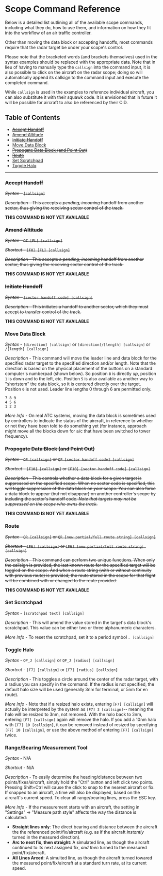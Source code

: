 # Scope Command Reference

Below is a detailed list outlining all of the available scope commands, including what they do, how to use them, and information on how they fit into the workflow of an air traffic controller.

Other than moving the data block or accepting handoffs, most commands require that the radar target be under your scope's control.

Please note that the bracketed words (and brackets themselves) used in the syntax examples should be replaced with the appropriate data. Note that in lieu of having to manually type the `callsign` into the command input, it is also possible to click on the aircraft on the radar scope; doing so will automatically append its callsign to the command input and execute the completed command.

While `callsign` is used in the examples to reference individual aircraft, you can also substitute it with their squawk code. It is envisioned that in future it will be possible for aircraft to also be referenced by their CID.

## Table of Contents

- [~~Accept Handoff~~](#accept-handoff)
- [~~Amend Altitude~~](#amend-altitude)
- [~~Initiate Handoff~~](#initiate-handoff)
- [Move Data Block](#move-data-block)
- [~~Propogate Data Block (and Point Out)~~](#propogate-data-block-and-point-out)
- [~~Route~~](#route)
- [Set Scratchpad](#set-scratchpad)
- [Toggle Halo](#toggle-halo)

---

### ~~Accept Handoff~~

~~_Syntax -_ `[callsign]`~~

~~_Description -_ This accepts a _pending, incoming_ handoff from another sector, thus giving the receiving sector control of the track.~~

**THIS COMMAND IS NOT YET AVAILABLE**

### ~~Amend Altitude~~

~~_Syntax -_ `QZ [FL] [callsign]`~~

~~_Shortcut -_ `[F8] [FL] [callsign]`~~

~~_Description -_ This accepts a _pending, incoming_ handoff from another sector, thus giving the receiving sector control of the track.~~

**THIS COMMAND IS NOT YET AVAILABLE**

### ~~Initiate Handoff~~

~~_Syntax -_ `[sector handoff code] [callsign]`~~

~~_Description -_ This initiates a handoff to another sector, which they must accept to transfer control of the track.~~

**THIS COMMAND IS NOT YET AVAILABLE**

### Move Data Block

_Syntax -_ `[direction] [callsign]` or `[direction]/[length] [callsign]` or `/[length] [callsign]`

_Description -_ This command will move the leader line and data block for the specified radar target to the specified direction and/or length. Note that the direction is based on the physical placement of the buttons on a standard computer's numberpad (shown below). So position `8` is directly _up_, position `1` is down and to the left, etc. Position `5` is also available as another way to "shortstem" the data block, so it is centered directly over the target. Position `0` is not used. Leader line lengths 0 through 6 are permitted only.

```text
7 8 9
4 5 6
1 2 3
```

_More Info -_ On real ATC systems, moving the data block is sometimes used by controllers to indicate the status of the aircraft, in reference to whether or not they have been told to do something yet (for instance, approach might move all the blocks down for a/c that have been switched to tower frequency).

### ~~Propogate Data Block (and Point Out)~~

~~_Syntax -_ `QP [callsign]` or `QP [sector handoff code] [callsign]`~~

~~_Shortcut -_ `[F10] [callsign]` or `[F10] [sector handoff code] [callsign]`~~

~~_Description -_ This controls whether a data block for a given target is suppressed on the specified scope. When no sector code is specified, this will toggle suppression of the data block on _your_ scope. You can also force a data block to appear (but not disappear) on another controller's scope by including the sector's handoff code. _Note that targets may not be suppressed on the scope who owns the track._~~

**THIS COMMAND IS NOT YET AVAILABLE**

### ~~Route~~

~~_Syntax -_ `QR [callsign]` or `QR [new partial/full route string] [callsign]`~~

~~_Shortcut -_ `[F6] [callsign]` or `[F6] [new partial/full route string] [callsign]`~~

~~_Description -_ This command can perform two unique functions. When only the callsign is provided, the last known route for the specified target will be toggled on the scope. And when a route string (with or without continuity with previous route) is provided, the route stored in the scope for that flight will be combined with or changed to the route provided.~~

**THIS COMMAND IS NOT YET AVAILABLE**

### Set Scratchpad

_Syntax -_ `[scratchpad text] [callsign]`

_Description -_ This will amend the value stored in the target's data block's scratchpad. This value can be either two or three alphanumeric characters.

_More Info_ - To reset the scratchpad, set it to a period symbol `. [callsign]`

### Toggle Halo

_Syntax -_ `QP_J [callsign]` or `QP_J [radius] [callsign]`

_Shortcut -_ `[F7] [callsign]` or `[F7] [radius] [callsign]`

_Description -_ This toggles a circle around the center of the radar target, with a radius you can specify in the command. If the radius is not specified, the default halo size will be used (generally 3nm for terminal, or 5nm for en route).

_More Info -_ Note that if a resized halo exists, entering `[F7] [callsign]` will actually be interpreted by the system as `[F7] 3 [callsign]`-- meaning the halo will be resized to 3nm, not removed. With the halo back to 3nm, entering `[F7] [callsign]` again will remove the halo. If you add a 10nm halo with `[F7] 10 [callsign]`, it can be removed instead of resized by specifying `[F7] 10 [callsign]`, or use the above method of entering `[F7] [callsign]` twice.

### Range/Bearing Measurement Tool

_Syntax -_ N/A

_Shortcut -_ N/A

_Description -_ To easily determine the heading/distance between two points/fixes/aircraft, simply hold the \"Ctrl\" button and left click two points. Pressing Shift+Ctrl will cause the click to snap to the nearest aircraft or fix. If snapped to an aircraft, a time will also be displayed, based on the aircraft's current speed. To clear all range/bearing lines, press the ESC key.

_More Info -_ If the measurement starts with an aircraft, the setting in "Settings" -> "Measure path style" affects the way the distance is calculated:
- **Straight lines only**: The direct bearing and distance between the aircraft the the referenced point/fix/aircraft (e.g. as if the aircraft _instantly_ turned in the measured direction).
- **Arc to next fix, then straight**: A simulated line, as though the aircraft continued to its next assigned fix, _and then_ turned to the measured point/fix/aircraft.
- **All Lines Arced**: A simulted line, as though the aircraft turned towared the measured point/fix/aircraft at a standard turn rate, at its current speed.
